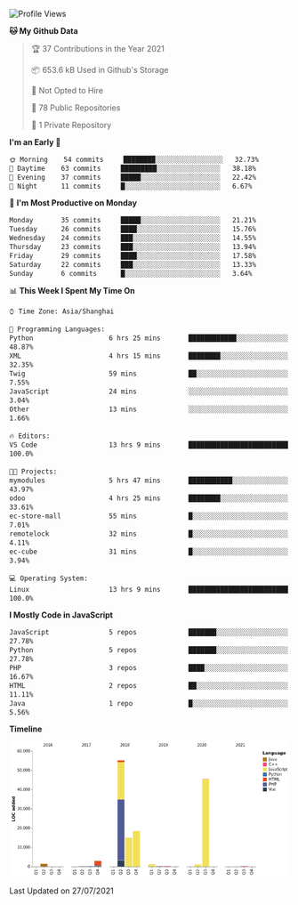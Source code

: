 <!--START_SECTION:waka-->
![Profile Views](http://img.shields.io/badge/Profile%20Views-128-blue)

**🐱 My Github Data** 

> 🏆 37 Contributions in the Year 2021
 > 
> 📦 653.6 kB Used in Github's Storage 
 > 
> 🚫 Not Opted to Hire
 > 
> 📜 78 Public Repositories 
 > 
> 🔑 1 Private Repository 
 > 
**I'm an Early 🐤** 

```text
🌞 Morning    54 commits     ████████░░░░░░░░░░░░░░░░░   32.73% 
🌆 Daytime    63 commits     █████████░░░░░░░░░░░░░░░░   38.18% 
🌃 Evening    37 commits     █████░░░░░░░░░░░░░░░░░░░░   22.42% 
🌙 Night      11 commits     █░░░░░░░░░░░░░░░░░░░░░░░░   6.67%

```
📅 **I'm Most Productive on Monday** 

```text
Monday       35 commits     █████░░░░░░░░░░░░░░░░░░░░   21.21% 
Tuesday      26 commits     ████░░░░░░░░░░░░░░░░░░░░░   15.76% 
Wednesday    24 commits     ███░░░░░░░░░░░░░░░░░░░░░░   14.55% 
Thursday     23 commits     ███░░░░░░░░░░░░░░░░░░░░░░   13.94% 
Friday       29 commits     ████░░░░░░░░░░░░░░░░░░░░░   17.58% 
Saturday     22 commits     ███░░░░░░░░░░░░░░░░░░░░░░   13.33% 
Sunday       6 commits      █░░░░░░░░░░░░░░░░░░░░░░░░   3.64%

```


📊 **This Week I Spent My Time On** 

```text
⌚︎ Time Zone: Asia/Shanghai

💬 Programming Languages: 
Python                   6 hrs 25 mins       ████████████░░░░░░░░░░░░░   48.87% 
XML                      4 hrs 15 mins       ████████░░░░░░░░░░░░░░░░░   32.35% 
Twig                     59 mins             ██░░░░░░░░░░░░░░░░░░░░░░░   7.55% 
JavaScript               24 mins             ░░░░░░░░░░░░░░░░░░░░░░░░░   3.04% 
Other                    13 mins             ░░░░░░░░░░░░░░░░░░░░░░░░░   1.66%

🔥 Editors: 
VS Code                  13 hrs 9 mins       █████████████████████████   100.0%

🐱‍💻 Projects: 
mymodules                5 hrs 47 mins       ███████████░░░░░░░░░░░░░░   43.97% 
odoo                     4 hrs 25 mins       ████████░░░░░░░░░░░░░░░░░   33.61% 
ec-store-mall            55 mins             █░░░░░░░░░░░░░░░░░░░░░░░░   7.01% 
remotelock               32 mins             █░░░░░░░░░░░░░░░░░░░░░░░░   4.11% 
ec-cube                  31 mins             █░░░░░░░░░░░░░░░░░░░░░░░░   3.94%

💻 Operating System: 
Linux                    13 hrs 9 mins       █████████████████████████   100.0%

```

**I Mostly Code in JavaScript** 

```text
JavaScript               5 repos             ███████░░░░░░░░░░░░░░░░░░   27.78% 
Python                   5 repos             ███████░░░░░░░░░░░░░░░░░░   27.78% 
PHP                      3 repos             ████░░░░░░░░░░░░░░░░░░░░░   16.67% 
HTML                     2 repos             ██░░░░░░░░░░░░░░░░░░░░░░░   11.11% 
Java                     1 repo              █░░░░░░░░░░░░░░░░░░░░░░░░   5.56%

```


**Timeline**

![Chart not found](https://raw.githubusercontent.com/telesoho/telesoho/master/charts/bar_graph.png) 


 Last Updated on 27/07/2021
<!--END_SECTION:waka-->


<!--
**telesoho/telesoho** is a ✨ _special_ ✨ repository because its `README.md` (this file) appears on your GitHub profile.

Here are some ideas to get you started:

- 🔭 I’m currently working on ...
- 🌱 I’m currently learning ...
- 👯 I’m looking to collaborate on ...
- 🤔 I’m looking for help with ...
- 💬 Ask me about ...
- 📫 How to reach me: ...
- 😄 Pronouns: ...
- ⚡ Fun fact: ...
-->
